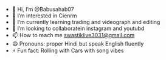 - 👋 Hi, I’m @Babusahab07
- 👀 I’m interested in Cienrm 
- 🌱 I’m currently learning trading and videograph and editing
- 💞️ I’m looking to collaboratein instagram and youtubd
- 📫 How to reach me swastiklive3031@gmail.com 
- 😄 Pronouns: proper Hindi but speak English fluently
- ⚡ Fun fact: Rolling with  Cars with song vibes

<!---
Babusahab07/Babusahab07 is a ✨ special ✨ repository because its `README.md` (this file) appears on your GitHub profile.
You can click the Preview link to take a look at your changes.
--->
